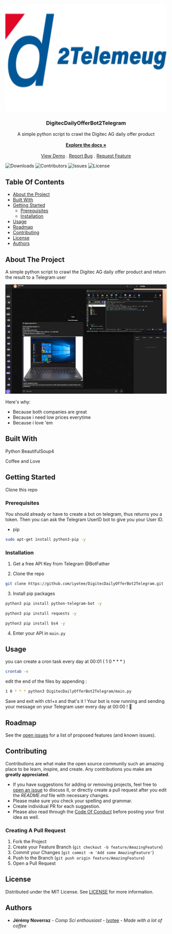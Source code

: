 <p align="center">
  <a href="https://github.com/Iyotee/DigitecDailyOfferBot2Telegram">
    <img src="images/logo.svg" alt="Logo" width="669" height="335">
  </a>

  <h3 align="center">DigitecDailyOfferBot2Telegram</h3>

  <p align="center">
    A simple python script to crawl the Digitec AG daily offer product
    <br/>
    <br/>
    <a href="https://github.com/Iyotee/DigitecDailyOfferBot2Telegram"><strong>Explore the docs »</strong></a>
    <br/>
    <br/>
    <a href="https://github.com/Iyotee/DigitecDailyOfferBot2Telegram">View Demo</a>
    .
    <a href="https://github.com/Iyotee/DigitecDailyOfferBot2Telegram/issues">Report Bug</a>
    .
    <a href="https://github.com/Iyotee/DigitecDailyOfferBot2Telegram/issues">Request Feature</a>
  </p>
</p>

![Downloads](https://img.shields.io/github/downloads/Iyotee/DigitecPriceNAvailabilityBot/total) ![Contributors](https://img.shields.io/github/contributors/Iyotee/DigitecPriceNAvailabilityBot?color=dark-green) ![Issues](https://img.shields.io/github/issues/Iyotee/DigitecPriceNAvailabilityBot) ![License](https://img.shields.io/github/license/Iyotee/DigitecPriceNAvailabilityBot)


## Table Of Contents

* [About the Project](#about-the-project)
* [Built With](#built-with)
* [Getting Started](#getting-started)
  * [Prerequisites](#prerequisites)
  * [Installation](#installation)
* [Usage](#usage)
* [Roadmap](#roadmap)
* [Contributing](#contributing)
* [License](#license)
* [Authors](#authors)


## About The Project


A simple python script to crawl the Digitec AG daily offer product and return the result to a Telegram user

![Screen Shot](images/screenshot2.png)

Here's why:

* Because both companies are great
* Because i need low prices everytime
* Because i love 'em


## Built With

Python
BeautifulSoup4

Coffee and Love

## Getting Started

Clone this repo

### Prerequisites

You should already or have to create a bot on telegram, thus returns you a token. Then you can ask the Telegram UserID bot to give you your User ID.

* pip

```sh
sudo apt-get install python3-pip -y
```

### Installation

1. Get a free API Key from Telegram @BotFather

2. Clone the repo

```sh
git clone https://github.com/iyotee/DigitecDailyOfferBot2Telegram.git
```

3. Install pip packages

```sh
python3 pip install python-telegram-bot -y
```

```sh
python3 pip install requests -y
```

```sh
python3 pip install bs4 -y
```

4. Enter your API in `main.py`


## Usage

you can create a cron task every day at 00:01 ( 1 0 * * * ) 

```sh
crontab -e
```
edit the end of the files by appending :
```sh
1 0 * * * python3 DigitecDailyOfferBot2Telegram/main.py
```

Save and exit with ctrl+x and that's it ! Your bot is now running and sending your message on your Telegram user every day at 00:00 ! 🎊


## Roadmap

See the [open issues](https://github.com/Iyotee/DigitecDailyOfferBot2Telegram/issues) for a list of proposed features (and known issues).

## Contributing

Contributions are what make the open source community such an amazing place to be learn, inspire, and create. Any contributions you make are **greatly appreciated**.
* If you have suggestions for adding or removing projects, feel free to [open an issue](https://github.com/Iyotee/DigitecDailyOfferBot2Telegram/issues/new) to discuss it, or directly create a pull request after you edit the *README.md* file with necessary changes.
* Please make sure you check your spelling and grammar.
* Create individual PR for each suggestion.
* Please also read through the [Code Of Conduct](https://github.com/Iyotee/DigitecDailyOfferBot2Telegram/blob/main/CODE_OF_CONDUCT.md) before posting your first idea as well.

### Creating A Pull Request

1. Fork the Project
2. Create your Feature Branch (`git checkout -b feature/AmazingFeature`)
3. Commit your Changes (`git commit -m 'Add some AmazingFeature'`)
4. Push to the Branch (`git push origin feature/AmazingFeature`)
5. Open a Pull Request

## License

Distributed under the MIT License. See [LICENSE](https://github.com/Iyotee/DigitecDailyOfferBot2Telegram/blob/main/LICENSE.md) for more information.

## Authors

* **Jérémy Noverraz** - *Comp Sci enthousiast* - [Iyotee](https://github.com/iyotee/) - *Made with a lot of coffee*
